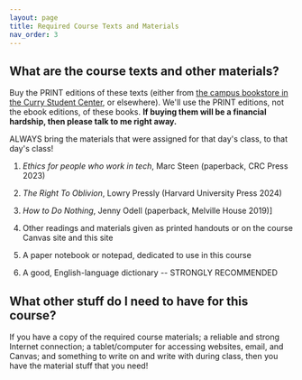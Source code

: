 ```yaml
---
layout: page
title: Required Course Texts and Materials
nav_order: 3
---
```


## What are the course texts and other materials?

Buy the PRINT editions of these texts (either from [the campus bookstore
in the Curry Student Center](https://www.bkstr.com/northeasternstore/course-materials-results?shopBy=course&divisionDisplayName=&departmentDisplayName=PHIL&courseDisplayName=1145&sectionDisplayName=14793&programId=5287&termId=100089841), or elsewhere). We'll use the PRINT
editions, not the ebook editions, of these books. **If buying them will
be a financial hardship, then please talk to me right away.**

ALWAYS bring the materials that were assigned for that day's class, to that
day's class!

1.  _Ethics for people who work in tech_, Marc Steen
    (paperback, CRC Press 2023)

2.  _The Right To Oblivion_, Lowry Pressly (Harvard
    University Press 2024)

3.  _How to Do Nothing_, Jenny Odell (paperback, Melville
    House 2019)]

4.  Other readings and materials given as printed handouts or on the
    course Canvas site and this site

5.  A paper notebook or notepad, dedicated to use in this
    course

6.  A good, English-language dictionary -- STRONGLY RECOMMENDED

## What other stuff do I need to have for this course?

If you have a copy of the required course materials; a reliable and strong
Internet connection; a tablet/computer for accessing websites, email, and Canvas;
and something to write on and write with during class, then
you have the material stuff that you need!
